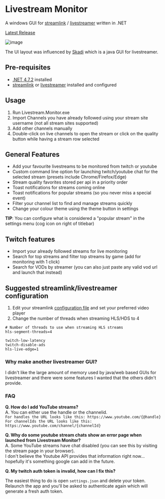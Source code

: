 # Livestream Monitor
A windows GUI for [streamlink](https://streamlink.github.io/) / [livestreamer](http://docs.livestreamer.io/install.html#windows-binaries) written in .NET

[Latest Release](https://github.com/laurencee/Livestream.Monitor/releases/latest)

![image](https://cloud.githubusercontent.com/assets/3850553/12476536/b701f96c-c075-11e5-8bdd-45237f94f812.png)

The UI layout was influenced by [Skadi](https://github.com/s1mpl3x/skadi) which is a java GUI for livestreamer.

## Pre-requisites
* [.NET 4.7.2](https://dotnet.microsoft.com/download/dotnet-framework/net472) installed
* [streamlink](https://github.com/streamlink/streamlink) or [livestreamer](http://docs.livestreamer.io/install.html#windows-binaries) installed and configured

## Usage
1. Run Livestream.Monitor.exe
2. Import Channels you have already followed using your stream site username (not all stream sites supported)
3. Add other channels manually
4. Double-click on live channels to open the stream or click on the quality button while having a stream row selected

## General Features
* Add your favourite livestreams to be monitored from twitch or youtube
* Custom command line option for launching twitch/youtube chat for the selected stream (presets include Chrome/Firefox/Edge)
* Stream quality favorites stored per api in a priority order
* Toast notifications for streams coming online
* Toast notifications for popular streams (so you never miss a special event)
* Filter your channel list to find and manage streams quickly
* Change your colour theme using the theme button in settings

**TIP**: You can configure what is considered a "popular stream" in the settings menu (cog icon on right of titlebar)

## Twitch features
* Import your already followed streams for live monitoring
* Search for top streams and filter top streams by game (add for monitoring with 1 click)
* Search for VODs by streamer (you can also just paste any valid vod url and launch that instead)

## Suggested streamlink/livestreamer configuration
1. Edit your streamlink [configuration file](https://streamlink.github.io/cli.html#configuration-file) and set your preferred video player
2. Change the number of threads when streaming HLS/HDS to 4
```
# Number of threads to use when streaming HLS streams
hls-segment-threads=4

twitch-low-latency
twitch-disable-ads
hls-live-edge=1
```

### Why make another livestreamer GUI?
I didn't like the large amount of memory used by java/web based GUIs for livestreamer and there were some features I wanted that the others didn't provide.

### FAQ
**Q. How do I add YouTube streams?**  
A. You can either use the handle or the channelid.  
`For handles the URL looks like this: https://www.youtube.com/{@handle}`  
`For channelIds the URL looks like this: https://www.youtube.com/channel/{channelId}`  

**Q. Why do some youtube stream chats show an error page when launched from Livestream Monitor?**  
A. Some YouTube streams have chat disabled (you can see this by visiting the stream page in your browser).  
I don't believe the Youtube API provides that information right now... hopefully it's something google can add in the future.

**Q. My twitch auth token is invalid, how can I fix this?**

The easiest thing to do is open `settings.json` and delete your token.  
Relaunch the app and you'll be asked to authenticate again which will generate a fresh auth token.